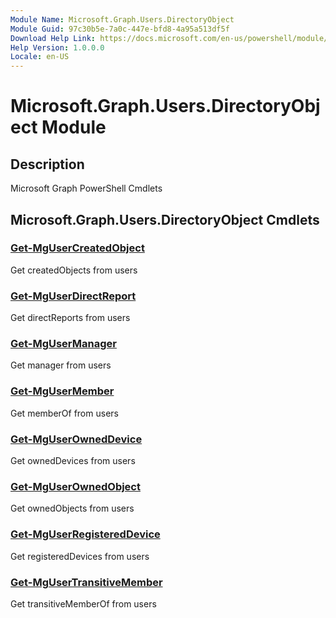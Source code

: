 ```yaml
---
Module Name: Microsoft.Graph.Users.DirectoryObject
Module Guid: 97c30b5e-7a0c-447e-bfd8-4a95a513df5f
Download Help Link: https://docs.microsoft.com/en-us/powershell/module/microsoft.graph.users.directoryobject
Help Version: 1.0.0.0
Locale: en-US
---
```


# Microsoft.Graph.Users.DirectoryObject Module
## Description
Microsoft Graph PowerShell Cmdlets

## Microsoft.Graph.Users.DirectoryObject Cmdlets
### [Get-MgUserCreatedObject](Get-MgUserCreatedObject.md)
Get createdObjects from users

### [Get-MgUserDirectReport](Get-MgUserDirectReport.md)
Get directReports from users

### [Get-MgUserManager](Get-MgUserManager.md)
Get manager from users

### [Get-MgUserMember](Get-MgUserMember.md)
Get memberOf from users

### [Get-MgUserOwnedDevice](Get-MgUserOwnedDevice.md)
Get ownedDevices from users

### [Get-MgUserOwnedObject](Get-MgUserOwnedObject.md)
Get ownedObjects from users

### [Get-MgUserRegisteredDevice](Get-MgUserRegisteredDevice.md)
Get registeredDevices from users

### [Get-MgUserTransitiveMember](Get-MgUserTransitiveMember.md)
Get transitiveMemberOf from users

